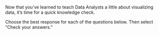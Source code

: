 Now that you’ve learned to teach Data Analysts a little about visualizing data, it’s time for a quick knowledge check.

Choose the best response for each of the questions below. Then select “Check your answers.”